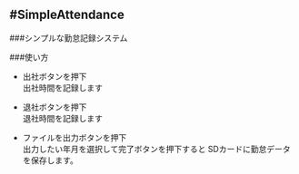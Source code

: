 #SimpleAttendance
-----------
###シンプルな勤怠記録システム

###使い方
* 出社ボタンを押下  
出社時間を記録します
  
* 退社ボタンを押下  
退社時間を記録します
  
* ファイルを出力ボタンを押下  
出力したい年月を選択して完了ボタンを押下すると
SDカードに勤怠データを保存します。
